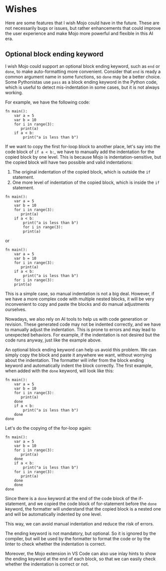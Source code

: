 # Wishes

Here are some features that I wish Mojo could have in the future. These are not necessarily bugs or issues, but rather enhancements that could improve the user experience and make Mojo more powerful and flexible in this AI era.

## Optional block ending keyword

I wish Mojo could support an optional block ending keyword, such as `end` or `done`, to make auto-formatting more convenient. Consider that `end` is ready a common argument name in some functions, so `done` may be a better choice. Some Pythonistas use `pass` as a block ending keyword in the Python code, which is useful to detect mis-indentation in some cases, but it is not always working.

For example, we have the following code:

```mojo
fn main():
    var a = 5
    var b = 10
    for i in range(3):
       print(a)
    if a < b:
        print("a is less than b")
```

If we want to copy the first for-loop block to another place, let's say into the code block of `if a < b:`, we have to manually add the indentation for the copied block by one level. This is because Mojo is indentation-sensitive, but the copied block will have two possible and valid indentations:

1. The original indentation of the copied block, which is outside the `if` statement.
1. One more level of indentation of the copied block, which is inside the `if` statement.

```mojo
fn main():
    var a = 5
    var b = 10
    for i in range(3):
       print(a)
    if a < b:
        print("a is less than b")
        for i in range(3):
        print(a)
```

or

```mojo
fn main():
    var a = 5
    var b = 10
    for i in range(3):
       print(a)
    if a < b:
        print("a is less than b")
    for i in range(3):
    print(a)
```

This is a simple case, so manual indentation is not a big deal. However, if we have a more complex code with multiple nested blocks, it will be very inconvenient to copy and paste the blocks and do manual adjustments ourselves.

Nowadays, we also rely on AI tools to help us with code generation or revision. These generated code may not be indented correctly, and we have to manually adjust the indentation. This is prone to errors and may lead to unexpected behaviors. For example, if the indentation is not desired but the code runs anyway, just like the example above.

An optional block ending keyword can help us avoid this problem. We can simply copy the block and paste it anywhere we want, without worrying about the indentation. The formatter will infer from the block ending keyword and automatically indent the block correctly. The first example, when added with the `done` keyword, will look like this:

```mojo
fn main():
    var a = 5
    var b = 10
    for i in range(3):
       print(a)
    done
    if a < b:
        print("a is less than b")
    done
done
```

Let's do the copying of the for-loop again:

```mojo
fn main():
    var a = 5
    var b = 10
    for i in range(3):
       print(a)
    done
    if a < b:
        print("a is less than b")
    for i in range(3):
       print(a)
    done
    done
done
```

Since there is a `done` keyword at the end of the code block of the if-statement, and we copied the code block of for-statement before the `done` keyword, the formatter will understand that the copied block is a nested one and will be automatically indented by one level. 

This way, we can avoid manual indentation and reduce the risk of errors.

The ending keyword is not mandatory, but optional. So it is ignored by the compiler, but will be used by the formatter to format the code or by the linter to check whether the indentation is correct.

Moreover, the Mojo extension in VS Code can also use inlay hints to show the ending keyword at the end of each block, so that we can easily check whether the indentation is correct or not.
